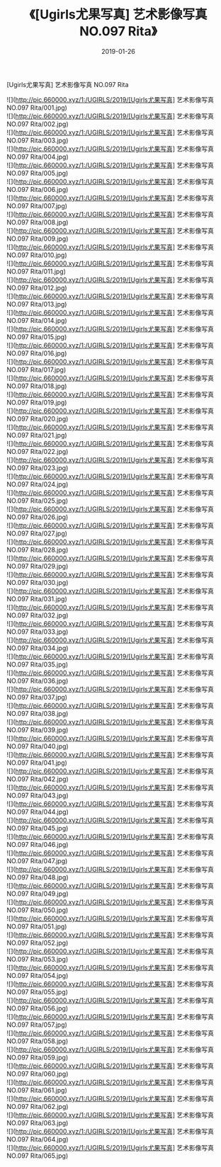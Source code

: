﻿---
layout: post
title:  《[Ugirls尤果写真] 艺术影像写真 NO.097 Rita》
date:   2019-01-26
img: http://pic.660000.xyz/1:/UGIRLS/2019/[Ugirls尤果写真] 艺术影像写真 NO.097 Rita/000.jpg
categories: [美女, 清纯, 唯美]
---

[Ugirls尤果写真] 艺术影像写真 NO.097 Rita

 ![](http://pic.660000.xyz/1:/UGIRLS/2019/[Ugirls尤果写真] 艺术影像写真 NO.097 Rita/001.jpg) <br>![](http://pic.660000.xyz/1:/UGIRLS/2019/[Ugirls尤果写真] 艺术影像写真 NO.097 Rita/002.jpg) <br>![](http://pic.660000.xyz/1:/UGIRLS/2019/[Ugirls尤果写真] 艺术影像写真 NO.097 Rita/003.jpg) <br>![](http://pic.660000.xyz/1:/UGIRLS/2019/[Ugirls尤果写真] 艺术影像写真 NO.097 Rita/004.jpg) <br>![](http://pic.660000.xyz/1:/UGIRLS/2019/[Ugirls尤果写真] 艺术影像写真 NO.097 Rita/005.jpg) <br>![](http://pic.660000.xyz/1:/UGIRLS/2019/[Ugirls尤果写真] 艺术影像写真 NO.097 Rita/006.jpg) <br>![](http://pic.660000.xyz/1:/UGIRLS/2019/[Ugirls尤果写真] 艺术影像写真 NO.097 Rita/007.jpg) <br>![](http://pic.660000.xyz/1:/UGIRLS/2019/[Ugirls尤果写真] 艺术影像写真 NO.097 Rita/008.jpg) <br>![](http://pic.660000.xyz/1:/UGIRLS/2019/[Ugirls尤果写真] 艺术影像写真 NO.097 Rita/009.jpg) <br>![](http://pic.660000.xyz/1:/UGIRLS/2019/[Ugirls尤果写真] 艺术影像写真 NO.097 Rita/010.jpg) <br>![](http://pic.660000.xyz/1:/UGIRLS/2019/[Ugirls尤果写真] 艺术影像写真 NO.097 Rita/011.jpg) <br>![](http://pic.660000.xyz/1:/UGIRLS/2019/[Ugirls尤果写真] 艺术影像写真 NO.097 Rita/012.jpg) <br>![](http://pic.660000.xyz/1:/UGIRLS/2019/[Ugirls尤果写真] 艺术影像写真 NO.097 Rita/013.jpg) <br>![](http://pic.660000.xyz/1:/UGIRLS/2019/[Ugirls尤果写真] 艺术影像写真 NO.097 Rita/014.jpg) <br>![](http://pic.660000.xyz/1:/UGIRLS/2019/[Ugirls尤果写真] 艺术影像写真 NO.097 Rita/015.jpg) <br>![](http://pic.660000.xyz/1:/UGIRLS/2019/[Ugirls尤果写真] 艺术影像写真 NO.097 Rita/016.jpg) <br>![](http://pic.660000.xyz/1:/UGIRLS/2019/[Ugirls尤果写真] 艺术影像写真 NO.097 Rita/017.jpg) <br>![](http://pic.660000.xyz/1:/UGIRLS/2019/[Ugirls尤果写真] 艺术影像写真 NO.097 Rita/018.jpg) <br>![](http://pic.660000.xyz/1:/UGIRLS/2019/[Ugirls尤果写真] 艺术影像写真 NO.097 Rita/019.jpg) <br>![](http://pic.660000.xyz/1:/UGIRLS/2019/[Ugirls尤果写真] 艺术影像写真 NO.097 Rita/020.jpg) <br>![](http://pic.660000.xyz/1:/UGIRLS/2019/[Ugirls尤果写真] 艺术影像写真 NO.097 Rita/021.jpg) <br>![](http://pic.660000.xyz/1:/UGIRLS/2019/[Ugirls尤果写真] 艺术影像写真 NO.097 Rita/022.jpg) <br>![](http://pic.660000.xyz/1:/UGIRLS/2019/[Ugirls尤果写真] 艺术影像写真 NO.097 Rita/023.jpg) <br>![](http://pic.660000.xyz/1:/UGIRLS/2019/[Ugirls尤果写真] 艺术影像写真 NO.097 Rita/024.jpg) <br>![](http://pic.660000.xyz/1:/UGIRLS/2019/[Ugirls尤果写真] 艺术影像写真 NO.097 Rita/025.jpg) <br>![](http://pic.660000.xyz/1:/UGIRLS/2019/[Ugirls尤果写真] 艺术影像写真 NO.097 Rita/026.jpg) <br>![](http://pic.660000.xyz/1:/UGIRLS/2019/[Ugirls尤果写真] 艺术影像写真 NO.097 Rita/027.jpg) <br>![](http://pic.660000.xyz/1:/UGIRLS/2019/[Ugirls尤果写真] 艺术影像写真 NO.097 Rita/028.jpg) <br>![](http://pic.660000.xyz/1:/UGIRLS/2019/[Ugirls尤果写真] 艺术影像写真 NO.097 Rita/029.jpg) <br>![](http://pic.660000.xyz/1:/UGIRLS/2019/[Ugirls尤果写真] 艺术影像写真 NO.097 Rita/030.jpg) <br>![](http://pic.660000.xyz/1:/UGIRLS/2019/[Ugirls尤果写真] 艺术影像写真 NO.097 Rita/031.jpg) <br>![](http://pic.660000.xyz/1:/UGIRLS/2019/[Ugirls尤果写真] 艺术影像写真 NO.097 Rita/032.jpg) <br>![](http://pic.660000.xyz/1:/UGIRLS/2019/[Ugirls尤果写真] 艺术影像写真 NO.097 Rita/033.jpg) <br>![](http://pic.660000.xyz/1:/UGIRLS/2019/[Ugirls尤果写真] 艺术影像写真 NO.097 Rita/034.jpg) <br>![](http://pic.660000.xyz/1:/UGIRLS/2019/[Ugirls尤果写真] 艺术影像写真 NO.097 Rita/035.jpg) <br>![](http://pic.660000.xyz/1:/UGIRLS/2019/[Ugirls尤果写真] 艺术影像写真 NO.097 Rita/036.jpg) <br>![](http://pic.660000.xyz/1:/UGIRLS/2019/[Ugirls尤果写真] 艺术影像写真 NO.097 Rita/037.jpg) <br>![](http://pic.660000.xyz/1:/UGIRLS/2019/[Ugirls尤果写真] 艺术影像写真 NO.097 Rita/038.jpg) <br>![](http://pic.660000.xyz/1:/UGIRLS/2019/[Ugirls尤果写真] 艺术影像写真 NO.097 Rita/039.jpg) <br>![](http://pic.660000.xyz/1:/UGIRLS/2019/[Ugirls尤果写真] 艺术影像写真 NO.097 Rita/040.jpg) <br>![](http://pic.660000.xyz/1:/UGIRLS/2019/[Ugirls尤果写真] 艺术影像写真 NO.097 Rita/041.jpg) <br>![](http://pic.660000.xyz/1:/UGIRLS/2019/[Ugirls尤果写真] 艺术影像写真 NO.097 Rita/042.jpg) <br>![](http://pic.660000.xyz/1:/UGIRLS/2019/[Ugirls尤果写真] 艺术影像写真 NO.097 Rita/043.jpg) <br>![](http://pic.660000.xyz/1:/UGIRLS/2019/[Ugirls尤果写真] 艺术影像写真 NO.097 Rita/044.jpg) <br>![](http://pic.660000.xyz/1:/UGIRLS/2019/[Ugirls尤果写真] 艺术影像写真 NO.097 Rita/045.jpg) <br>![](http://pic.660000.xyz/1:/UGIRLS/2019/[Ugirls尤果写真] 艺术影像写真 NO.097 Rita/046.jpg) <br>![](http://pic.660000.xyz/1:/UGIRLS/2019/[Ugirls尤果写真] 艺术影像写真 NO.097 Rita/047.jpg) <br>![](http://pic.660000.xyz/1:/UGIRLS/2019/[Ugirls尤果写真] 艺术影像写真 NO.097 Rita/048.jpg) <br>![](http://pic.660000.xyz/1:/UGIRLS/2019/[Ugirls尤果写真] 艺术影像写真 NO.097 Rita/049.jpg) <br>![](http://pic.660000.xyz/1:/UGIRLS/2019/[Ugirls尤果写真] 艺术影像写真 NO.097 Rita/050.jpg) <br>![](http://pic.660000.xyz/1:/UGIRLS/2019/[Ugirls尤果写真] 艺术影像写真 NO.097 Rita/051.jpg) <br>![](http://pic.660000.xyz/1:/UGIRLS/2019/[Ugirls尤果写真] 艺术影像写真 NO.097 Rita/052.jpg) <br>![](http://pic.660000.xyz/1:/UGIRLS/2019/[Ugirls尤果写真] 艺术影像写真 NO.097 Rita/053.jpg) <br>![](http://pic.660000.xyz/1:/UGIRLS/2019/[Ugirls尤果写真] 艺术影像写真 NO.097 Rita/054.jpg) <br>![](http://pic.660000.xyz/1:/UGIRLS/2019/[Ugirls尤果写真] 艺术影像写真 NO.097 Rita/055.jpg) <br>![](http://pic.660000.xyz/1:/UGIRLS/2019/[Ugirls尤果写真] 艺术影像写真 NO.097 Rita/056.jpg) <br>![](http://pic.660000.xyz/1:/UGIRLS/2019/[Ugirls尤果写真] 艺术影像写真 NO.097 Rita/057.jpg) <br>![](http://pic.660000.xyz/1:/UGIRLS/2019/[Ugirls尤果写真] 艺术影像写真 NO.097 Rita/058.jpg) <br>![](http://pic.660000.xyz/1:/UGIRLS/2019/[Ugirls尤果写真] 艺术影像写真 NO.097 Rita/059.jpg) <br>![](http://pic.660000.xyz/1:/UGIRLS/2019/[Ugirls尤果写真] 艺术影像写真 NO.097 Rita/060.jpg) <br>![](http://pic.660000.xyz/1:/UGIRLS/2019/[Ugirls尤果写真] 艺术影像写真 NO.097 Rita/061.jpg) <br>![](http://pic.660000.xyz/1:/UGIRLS/2019/[Ugirls尤果写真] 艺术影像写真 NO.097 Rita/062.jpg) <br>![](http://pic.660000.xyz/1:/UGIRLS/2019/[Ugirls尤果写真] 艺术影像写真 NO.097 Rita/063.jpg) <br>![](http://pic.660000.xyz/1:/UGIRLS/2019/[Ugirls尤果写真] 艺术影像写真 NO.097 Rita/064.jpg) <br>![](http://pic.660000.xyz/1:/UGIRLS/2019/[Ugirls尤果写真] 艺术影像写真 NO.097 Rita/065.jpg) <br>
